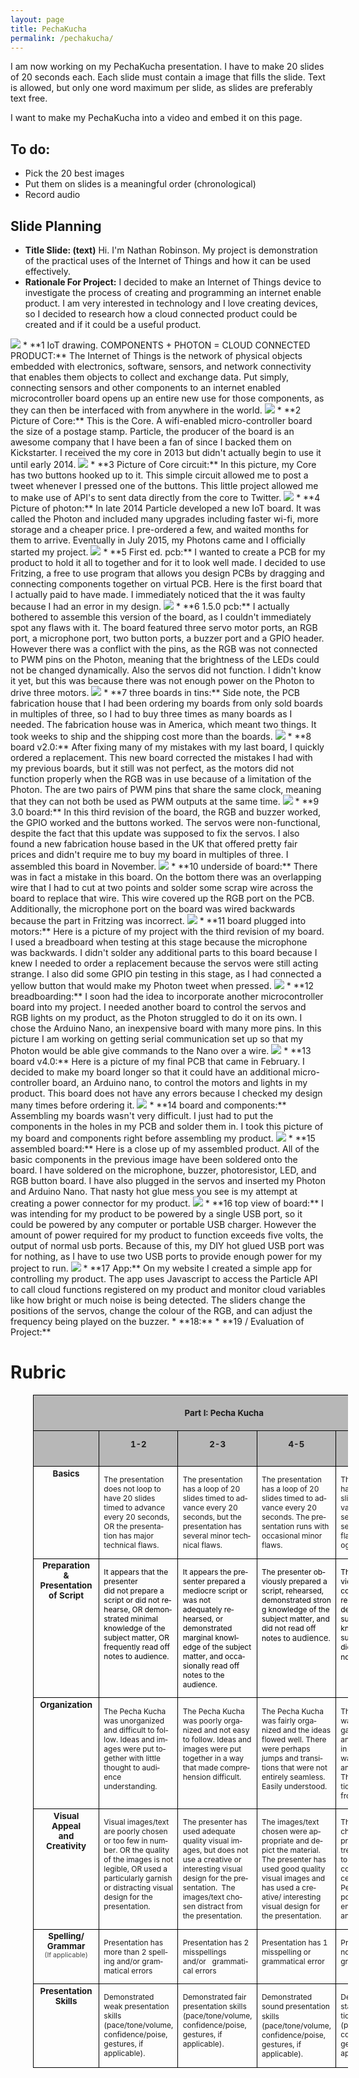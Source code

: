 ```yaml
---
layout: page
title: PechaKucha
permalink: /pechakucha/
---
```


I am now working on my PechaKucha presentation.  I have to make 20 slides of 20 seconds each.  Each slide must contain a image that fills the slide.  Text is allowed, but only one word maximum per slide, as slides are preferably text free.

I want to make my PechaKucha into a video and embed it on this page.

## To do:
* Pick the 20 best images
* Put them on slides is a meaningful order (chronological)
* Record audio

## Slide Planning
* **Title Slide: (text)**  Hi.  I'm Nathan Robinson.  My project is demonstration of the practical uses of the Internet of Things and how it can be used effectively.
* **Rationale For Project:** I decided to make an Internet of Things device to investigate the process of creating and programming an internet enable product.  I am very interested in technology and I love creating devices, so I decided to research how a cloud connected product could be created and if it could be a useful product.
<img src="/PechaKucha/GoodPictures/IMG_0003.jpg">
* **1 IoT drawing.  COMPONENTS + PHOTON = CLOUD CONNECTED PRODUCT:** The Internet of Things is the network of physical objects embedded with electronics, software, sensors, and network connectivity that enables them objects to collect and exchange data.  Put simply, connecting sensors and other components to an internet enabled microcontroller board opens up an entire new use for those components, as they can then be interfaced with from anywhere in the world.
<img src="/PechaKucha/GoodPictures/IMG_0004.jpg">
* **2 Picture of Core:** This is the Core.  A wifi-enabled micro-controller board the size of a postage stamp.  Particle, the producer of the board is an awesome company that I have been a fan of since I backed them on Kickstarter.  I received the my core in 2013 but didn't actually begin to use it until early 2014.
<img src="/PechaKucha/GoodPictures/IMG_0055.jpg">
* **3 Picture of Core circuit:** In this picture, my Core has two buttons hooked up to it.  This simple circuit allowed me to post a tweet whenever I pressed one of the buttons.  This little project allowed me to make use of API's to sent data directly from the core to Twitter.
<img src="/PechaKucha/GoodPictures/IMG_1439.jpg">
* **4 Picture of photon:** In late 2014 Particle developed a new IoT board.  It was called the Photon and included many upgrades including faster wi-fi, more storage and a cheaper price.  I pre-ordered a few, and waited months for them to arrive.  Eventually in July 2015, my Photons came and I officially started my project.
<img src="/PechaKucha/GoodPictures/IMG_1471.jpg">
* **5 First ed. pcb:** I wanted to create a PCB for my product to hold it all to together and for it to look well made.  I decided to use Fritzing, a free to use program that allows you design PCBs by dragging and connecting components together on virtual PCB.  Here is the first board that I actually paid to have made.  I immediately noticed that the it was faulty because I had an error in my design.
<img src="/PechaKucha/GoodPictures/IMG_1475.jpg">
* **6 1.5.0 pcb:** I actually bothered to assemble this version of the board, as I couldn't immediately spot any flaws with it.  The board featured three servo motor ports, an RGB port, a microphone port, two button ports, a buzzer port and a GPIO header.  However there was a conflict with the pins, as the RGB was not connected to PWM pins on the Photon, meaning that the brightness of the LEDs could not be changed dynamically.  Also the servos did not function.  I didn't know it yet, but this was because there was not enough power on the Photon to drive three motors.
<img src="/PechaKucha/GoodPictures/IMG_1490.jpg">
* **7 three boards in tins:** Side note, the PCB fabrication house that I had been ordering my boards from only sold boards in multiples of three, so I had to buy three times as many boards as I needed.  The fabrication house was in America, which meant two things.  It took weeks to ship and the shipping cost more than the boards.
<img src="/PechaKucha/GoodPictures/IMG_1527.jpg">
* **8 board v2.0:**  After fixing many of my mistakes with my last board, I quickly ordered a replacement.  This new board corrected the mistakes I had with my previous boards, but it still was not perfect, as the motors did not function properly when the RGB was in use because of a limitation of the Photon.  The are two pairs of PWM pins that share the same clock, meaning that they can not both be used as PWM outputs at the same time.
<img src="/PechaKucha/GoodPictures/IMG_1634.jpg">
* **9 3.0 board:** In this third revision of the board, the RGB and buzzer worked, the GPIO worked and the buttons worked.  The servos were non-functional, despite the fact that this update was supposed to fix the servos.  I also found a new fabrication house based in the UK that offered pretty fair prices and didn't require me to buy my board in multiples of three.  I assembled this board in November.
<img src="/PechaKucha/GoodPictures/IMG_1667.jpg">
* **10 underside of board:** There was in fact a mistake in this board.  On the bottom there was an overlapping wire that I had to cut at two points and solder some scrap wire across the board to replace that wire.  This wire covered up the RGB port on the PCB.  Additionally, the microphone port on the board was wired backwards because the part in Fritzing was incorrect.
<img src="/PechaKucha/GoodPictures/IMG_1671.jpg">
* **11 board plugged into motors:** Here is a picture of my project with the third revision of my board.  I used a breadboard when testing at this stage because the microphone was backwards.  I didn't solder any additional parts to this board because I knew I needed to order a replacement because the servos were still acting strange.  I also did some GPIO pin testing in this stage, as I had connected a yellow button that would make my Photon tweet when pressed.
<img src="/PechaKucha/GoodPictures/IMG_1767.jpg">
* **12 breadboarding:** I soon had the idea to incorporate another microcontroller board into my project.  I needed another board to control the servos and RGB lights on my product, as the Photon struggled to do it on its own.  I chose the Arduino Nano, an inexpensive board with many more pins.  In this picture I am working on getting serial communication set up so that my Photon would be able give commands to the Nano over a wire.
<img src="/PechaKucha/GoodPictures/IMG_1770.jpg">
* **13 board v4.0:** Here is a picture of my final PCB that came in February.   I decided to make my board longer so that it could have an additional micro-controller board, an Arduino nano, to control the motors and lights in my product.  This board does not have any errors because I checked my design many times before ordering it.
<img src="/PechaKucha/GoodPictures/IMG_1775.jpg">
* **14 board and components:** Assembling my boards wasn't very difficult.  I just had to put the components in the holes in my PCB  and solder them in.  I took this picture of my board and components right before assembling my product.
<img src="/PechaKucha/GoodPictures/IMG_1800.jpg">
* **15 assembled board:** Here is a close up of my assembled product.  All of the basic components in the previous image have been soldered onto the board.  I have soldered on the microphone, buzzer, photoresistor, LED, and RGB button board.  I have also plugged in the servos and inserted my Photon and Arduino Nano.  That nasty hot glue mess you see is my attempt at creating a power connector for my product.
<img src="/PechaKucha/GoodPictures/IMG_1813.jpg">
* **16 top view of board:** I was intending for my product to be powered by a single USB port, so it could be powered by any computer or portable USB charger.  However the amount of power required for my product to function exceeds five volts, the output of normal usb ports.  Because of this, my DIY hot glued USB port was for nothing, as I have to use two USB ports to provide enough power for my project to run.
<img src="/PechaKucha/GoodPictures/IMG_1814.png">
* **17 App:** On my website I created a simple app for controlling my product.  The app uses Javascript to access the Particle API to call cloud functions registered on my product and monitor cloud variables like how bright or much noise is being detected.  The sliders change the positions of the servos, change the colour of the RGB, and can adjust the frequency being played on the buzzer.
* **18:**
* **19 / Evaluation of Project:**


# Rubric

<table border="1" cellpadding="0" cellspacing="0" style="font-size:13.3333px;margin-left:27pt;border-collapse:collapse;border:none" width="545">
<tbody>
<tr style="height:13.8pt">
<td colspan="5" style="padding:5pt;width:545pt;border:1pt solid black;height:13.8pt;background:rgb(183,183,183)" valign="top" width="545">
<p align="center" style="text-align:center;line-height:normal"><b><span lang="EN-US">Part I: Pecha Kucha</span></b></p>
</td>
</tr>
<tr style="height:13.8pt">
<td style="padding:5pt;width:45.5pt;border-style:none solid solid;border-right-color:black;border-bottom-color:black;border-left-color:black;border-right-width:1pt;border-bottom-width:1pt;border-left-width:1pt;height:13.8pt;background:rgb(183,183,183)" valign="top" width="46">
<p align="center" style="text-align:center;line-height:normal"><span lang="EN-US">&nbsp;</span></p>
</td>
<td style="padding:0in 5.4pt;width:124.85pt;border-style:none solid solid none;border-bottom-color:black;border-bottom-width:1pt;border-right-color:black;border-right-width:1pt;height:13.8pt;background:rgb(183,183,183)" valign="top" width="125">
<p align="center" style="text-align:center;line-height:normal"><b><span lang="EN-US" style="font-size:10pt">1-2</span></b></p>
</td>
<td style="padding:0in 5.4pt;width:124.9pt;border-style:none solid solid none;border-bottom-color:black;border-bottom-width:1pt;border-right-color:black;border-right-width:1pt;height:13.8pt;background:rgb(183,183,183)" valign="top" width="125">
<p align="center" style="text-align:center;line-height:normal"><b><span lang="EN-US" style="font-size:10pt">2-3</span></b></p>
</td>
<td style="padding:0in 5.4pt;width:124.85pt;border-style:none solid solid none;border-bottom-color:black;border-bottom-width:1pt;border-right-color:black;border-right-width:1pt;height:13.8pt;background:rgb(183,183,183)" valign="top" width="125">
<p align="center" style="text-align:center;line-height:normal"><b><span lang="EN-US" style="font-size:10pt">4-5</span></b></p>
</td>
<td style="padding:0in 5.4pt;width:124.9pt;border-style:none solid solid none;border-bottom-color:black;border-bottom-width:1pt;border-right-color:black;border-right-width:1pt;height:13.8pt;background:rgb(183,183,183)" valign="top" width="125">
<p align="center" style="text-align:center;line-height:normal"><b><span lang="EN-US" style="font-size:10pt">6-7</span></b></p>
</td>
</tr>
<tr style="height:0.85in">
<td style="padding:2pt;width:45.5pt;border-style:none solid solid;border-right-color:black;border-bottom-color:black;border-left-color:black;border-right-width:1pt;border-bottom-width:1pt;border-left-width:1pt;height:0.85in" valign="top" width="46">
<p align="center" style="margin:0in 5.65pt 0.0001pt;text-align:center;line-height:normal"><b><span lang="EN-US">Basics</span></b></p>
</td>
<td style="padding:0in 5.4pt;width:124.85pt;border-style:none solid solid none;border-bottom-color:black;border-bottom-width:1pt;border-right-color:black;border-right-width:1pt;height:0.85in" valign="top" width="125">
<p style="line-height:normal"><span lang="EN-US" style="font-size:9pt">The presentation does not loop to have 20 slides timed to advance every 20 seconds, OR the presentation has major technical flaws.</span></p>
</td>
<td style="padding:0in 5.4pt;width:124.9pt;border-style:none solid solid none;border-bottom-color:black;border-bottom-width:1pt;border-right-color:black;border-right-width:1pt;height:0.85in" valign="top" width="125">
<p style="line-height:normal"><span lang="EN-US" style="font-size:9pt">The presentation has a loop of 20 slides timed to advance every 20 seconds, but the presentation has several minor technical flaws.&nbsp;<br>
</span></p>
</td>
<td style="padding:0in 5.4pt;width:124.85pt;border-style:none solid solid none;border-bottom-color:black;border-bottom-width:1pt;border-right-color:black;border-right-width:1pt;height:0.85in" valign="top" width="125">
<p style="line-height:normal"><span lang="EN-US" style="font-size:9pt">The presentation has a loop of 20 slides timed to advance every 20 seconds. The presentation runs with occasional minor flaws.&nbsp;<br>
</span></p>
</td>
<td style="padding:0in 5.4pt;width:124.9pt;border-style:none solid solid none;border-bottom-color:black;border-bottom-width:1pt;border-right-color:black;border-right-width:1pt;height:0.85in" valign="top" width="125">
<p style="line-height:normal"><span lang="EN-US" style="font-size:9pt">The presentation has a loop of 20 slides timed to advance every 20 seconds. The presentation runs flawlessly (technology-wise).&nbsp;<br>
</span></p>
</td>
</tr>
<tr style="height:82.25pt">
<td style="padding:2pt;width:45.5pt;border-style:none solid solid;border-right-color:black;border-bottom-color:black;border-left-color:black;border-right-width:1pt;border-bottom-width:1pt;border-left-width:1pt;height:82.25pt" valign="top" width="46">
<p align="center" style="margin:0in 5.65pt 0.0001pt;text-align:center;line-height:normal"><b><span lang="EN-US" style="font-size:10pt">Preparation &amp;</span></b></p>
<p align="center" style="margin:0in 5.65pt 0.0001pt;text-align:center;line-height:normal"><b><span lang="EN-US" style="font-size:10pt">Presentation</span></b></p>
<p align="center" style="margin:0in 5.65pt 0.0001pt;text-align:center;line-height:normal"><b><span lang="EN-US" style="font-size:10pt">of Script</span></b></p>
<p align="center" style="margin:0in 5.65pt 0.0001pt;text-align:center;line-height:normal"><span lang="EN-US">&nbsp;</span></p>
</td>
<td style="padding:0in 5.4pt;width:124.85pt;border-style:none solid solid none;border-bottom-color:black;border-bottom-width:1pt;border-right-color:black;border-right-width:1pt;height:82.25pt" valign="top" width="125">
<p style="line-height:normal"><span lang="EN-US" style="font-size:9pt;color:black">It appears that the presenter&nbsp;</span><br>
<span lang="EN-US" style="font-size:9pt;color:black">did not prepare a script or did not rehearse, OR demonstrated minimal&nbsp;</span><br>
<span lang="EN-US" style="font-size:9pt;color:black">knowledge of the subject matter, OR frequently read off notes to audience.</span></p>
</td>
<td style="padding:0in 5.4pt;width:124.9pt;border-style:none solid solid none;border-bottom-color:black;border-bottom-width:1pt;border-right-color:black;border-right-width:1pt;height:82.25pt" valign="top" width="125">
<p style="line-height:normal"><span lang="EN-US" style="font-size:9pt;color:black">It appears the presenter prepared a mediocre script or was not adequately</span><span lang="EN-US" style="font-size:9pt;color:black">&nbsp;rehearsed, or demonstrated&nbsp;</span><br>
<span lang="EN-US" style="font-size:9pt;color:black">marginal knowledge of the subject matter, and occasionally read off notes to the audience.</span></p>
</td>
<td style="padding:0in 5.4pt;width:124.85pt;border-style:none solid solid none;border-bottom-color:black;border-bottom-width:1pt;border-right-color:black;border-right-width:1pt;height:82.25pt" valign="top" width="125">
<p style="line-height:normal"><span lang="EN-US" style="font-size:9pt;color:black">The presenter obviously prepared a script, rehearsed, demonstrated&nbsp;</span><span style="color:rgb(0,0,0);font-size:12px;background-color:transparent">strong knowledge of the subject matter, and did not read off notes to&nbsp;</span>audience<span style="color:rgb(0,0,0);font-size:12px;background-color:transparent">.</span></p>
</td>
<td style="padding:0in 5.4pt;width:124.9pt;border-style:none solid solid none;border-bottom-color:black;border-bottom-width:1pt;border-right-color:black;border-right-width:1pt;height:82.25pt" valign="top" width="125">
<p style="line-height:normal"><span lang="EN-US" style="font-size:9pt;color:black">The presenter obviously prepared a compelling script, rehearsed,<br>
</span><span style="color:rgb(0,0,0);font-size:12px;background-color:transparent">demonstrated superior knowledge of the subject matter, and did not read off notes to&nbsp;</span>audience<span style="color:rgb(0,0,0);font-size:12px;background-color:transparent">.</span></p>
</td>
</tr>
<tr style="height:56.7pt">
<td style="padding:2pt;width:45.5pt;border-style:none solid solid;border-right-color:black;border-bottom-color:black;border-left-color:black;border-right-width:1pt;border-bottom-width:1pt;border-left-width:1pt;height:56.7pt" valign="top" width="46">
<p style="margin:0in 5.65pt 0.0001pt;line-height:normal"><b><span lang="EN-US" style="font-size:10pt">Organization</span></b></p>
</td>
<td style="padding:0in 5.4pt;width:124.85pt;border-style:none solid solid none;border-bottom-color:black;border-bottom-width:1pt;border-right-color:black;border-right-width:1pt;height:56.7pt" valign="top" width="125">
<p style="line-height:normal"><span lang="EN-US" style="font-size:9pt">The Pecha Kucha was unorganized and difficult to follow. Ideas and images were put together with little thought to audience understanding.</span></p>
</td>
<td style="padding:0in 5.4pt;width:124.9pt;border-style:none solid solid none;border-bottom-color:black;border-bottom-width:1pt;border-right-color:black;border-right-width:1pt;height:56.7pt" valign="top" width="125">
<p style="line-height:normal"><span lang="EN-US" style="font-size:9pt">The Pecha Kucha was poorly organized and not easy to follow. Ideas and images were put together in a way that made comprehension difficult.</span></p>
</td>
<td style="padding:0in 5.4pt;width:124.85pt;border-style:none solid solid none;border-bottom-color:black;border-bottom-width:1pt;border-right-color:black;border-right-width:1pt;height:56.7pt" valign="top" width="125">
<p style="line-height:normal"><span lang="EN-US" style="font-size:9pt">The Pecha Kucha was fairly organized and the ideas flowed well. There were perhaps jumps and transitions that were not entirely seamless. Easily understood.</span></p>
</td>
<td style="padding:0in 5.4pt;width:124.9pt;border-style:none solid solid none;border-bottom-color:black;border-bottom-width:1pt;border-right-color:black;border-right-width:1pt;height:56.7pt" valign="top" width="125">
<p style="line-height:normal"><span lang="EN-US" style="font-size:9pt">The Pecha Kucha was extremely organized.&nbsp; The ideas and images flowed in a manner that was easy to follow and understand. The material transitioned seamlessly from slide to slide.</span></p>
</td>
</tr>
<tr style="height:56.7pt">
<td style="padding:2pt;width:45.5pt;border-style:none solid solid;border-right-color:black;border-bottom-color:black;border-left-color:black;border-right-width:1pt;border-bottom-width:1pt;border-left-width:1pt;height:56.7pt" valign="top" width="46">
<p style="text-align:center;margin:0in 5.65pt 0.0001pt;line-height:normal"><b><span lang="EN-US" style="font-size:10pt">Visual Appeal</span></b></p>
<p align="center" style="margin:0in 5.65pt 0.0001pt;text-align:center;line-height:normal"><b><span lang="EN-US" style="font-size:10pt">and Creativity</span></b></p>
</td>
<td style="padding:0in 5.4pt;width:124.85pt;border-style:none solid solid none;border-bottom-color:black;border-bottom-width:1pt;border-right-color:black;border-right-width:1pt;height:56.7pt" valign="top" width="125">
<p style="line-height:normal"><span lang="EN-US" style="font-size:9pt">Visual images/text are poorly chosen or too few in number. OR the quality of the images is not legible, OR used a particularly garnish or distracting visual design for the presentation.</span></p>
</td>
<td style="padding:0in 5.4pt;width:124.9pt;border-style:none solid solid none;border-bottom-color:black;border-bottom-width:1pt;border-right-color:black;border-right-width:1pt;height:56.7pt" valign="top" width="125">
<p style="line-height:normal"><span lang="EN-US" style="font-size:9pt">The presenter has used adequate quality visual images, but does not use a creative or interesting visual design for the presentation.&nbsp; The images/text chosen distract from the presentation.</span></p>
</td>
<td style="padding:0in 5.4pt;width:124.85pt;border-style:none solid solid none;border-bottom-color:black;border-bottom-width:1pt;border-right-color:black;border-right-width:1pt;height:56.7pt" valign="top" width="125">
<p style="line-height:normal"><span lang="EN-US" style="font-size:9pt">The images/text chosen were appropriate and depict the material. The presenter has used good quality visual images and has used a creative/ interesting visual design for the presentation.&nbsp;</span></p>
</td>
<td style="padding:0in 5.4pt;width:124.9pt;border-style:none solid solid none;border-bottom-color:black;border-bottom-width:1pt;border-right-color:black;border-right-width:1pt;height:56.7pt" valign="top" width="125">
<p style="line-height:normal"><span lang="EN-US" style="font-size:9pt">The images/text chosen were appropriate and extremely thoughtful to the topic and conveyed in an excellent manner the Pecha Kucha's purpose. The audience was informed and entertained.</span></p>
</td>
</tr>
<tr style="height:56.7pt">
<td style="padding:2pt;width:45.5pt;border-style:none solid solid;border-right-color:black;border-bottom-color:black;border-left-color:black;border-right-width:1pt;border-bottom-width:1pt;border-left-width:1pt;height:56.7pt" valign="top" width="46">
<p align="center" style="margin:0in 5.65pt 0.0001pt;text-align:center;line-height:normal"><b><span lang="EN-US" style="font-size:10pt">Spelling/ Grammar</span></b></p>
<p align="center" style="margin:0in 5.65pt 0.0001pt;text-align:center;line-height:normal"><span lang="EN-US" style="font-size:8pt;color:rgb(67,67,67)">(If applicable)</span></p>
</td>
<td style="padding:0in 5.4pt;width:124.85pt;border-style:none solid solid none;border-bottom-color:black;border-bottom-width:1pt;border-right-color:black;border-right-width:1pt;height:56.7pt" valign="top" width="125">
<p style="line-height:normal"><span lang="EN-US" style="font-size:9pt">Presentation has more than 2 spelling and/or grammatical errors</span></p>
</td>
<td style="padding:0in 5.4pt;width:124.9pt;border-style:none solid solid none;border-bottom-color:black;border-bottom-width:1pt;border-right-color:black;border-right-width:1pt;height:56.7pt" valign="top" width="125">
<p style="line-height:normal"><span lang="EN-US" style="font-size:9pt">Presentation has 2 misspellings and/or&nbsp; &nbsp;grammatical errors</span></p>
</td>
<td style="padding:0in 5.4pt;width:124.85pt;border-style:none solid solid none;border-bottom-color:black;border-bottom-width:1pt;border-right-color:black;border-right-width:1pt;height:56.7pt" valign="top" width="125">
<p style="line-height:normal"><span lang="EN-US" style="font-size:9pt">Presentation has 1 misspelling or grammatical error</span></p>
</td>
<td style="padding:0in 5.4pt;width:124.9pt;border-style:none solid solid none;border-bottom-color:black;border-bottom-width:1pt;border-right-color:black;border-right-width:1pt;height:56.7pt" valign="top" width="125">
<p style="line-height:normal"><span lang="EN-US" style="font-size:9pt">Presentation has no misspellings or grammatical errors</span></p>
</td>
</tr>
<tr style="height:56.7pt">
<td style="padding:2pt;width:45.5pt;border-style:none solid solid;border-right-color:black;border-bottom-color:black;border-left-color:black;border-right-width:1pt;border-bottom-width:1pt;border-left-width:1pt;height:56.7pt" valign="top" width="46">
<p align="center" style="margin:0in 5.65pt 0.0001pt;text-align:center;line-height:normal"><b><span lang="EN-US" style="font-size:10pt">Presentation Skills</span></b></p>
</td>
<td style="padding:0in 5.4pt;width:124.85pt;border-style:none solid solid none;border-bottom-color:black;border-bottom-width:1pt;border-right-color:black;border-right-width:1pt;height:56.7pt" valign="top" width="125">
<p style="line-height:normal"><span lang="EN-US" style="font-size:9pt">Demonstrated weak presentation skills (pace/tone/volume, confidence/poise, gestures</span><span style="font-size:12px;background-color:transparent">, if applicable</span><span style="font-size:9pt;background-color:transparent">).</span></p>
</td>
<td style="padding:0in 5.4pt;width:124.9pt;border-style:none solid solid none;border-bottom-color:black;border-bottom-width:1pt;border-right-color:black;border-right-width:1pt;height:56.7pt" valign="top" width="125">
<p style="line-height:normal"><span lang="EN-US" style="font-size:9pt">Demonstrated fair presentation skills (pace/tone/volume, confidence/poise, gestures</span><span style="font-size:12px;background-color:transparent">, if applicable</span><span style="font-size:9pt;background-color:transparent">).</span></p>
</td>
<td style="padding:0in 5.4pt;width:124.85pt;border-style:none solid solid none;border-bottom-color:black;border-bottom-width:1pt;border-right-color:black;border-right-width:1pt;height:56.7pt" valign="top" width="125">
<p style="line-height:normal"><span lang="EN-US" style="font-size:9pt">Demonstrated sound</span><span lang="EN-US" style="font-size:9pt;font-family:MS Mincho"> </span><span lang="EN-US" style="font-size:9pt">presentation skills (pace/tone/volume, confidence/poise, gestures</span><span style="font-size:12px;background-color:transparent">, if applicable</span><span style="font-size:9pt;background-color:transparent">).</span></p>
</td>
<td style="padding:0in 5.4pt;width:124.9pt;border-style:none solid solid none;border-bottom-color:black;border-bottom-width:1pt;border-right-color:black;border-right-width:1pt;height:56.7pt" valign="top" width="125">
<p style="line-height:normal"><span lang="EN-US" style="font-size:9pt">Demonstrated outstanding presentation skills (pace/tone/volume, confidence/poise, gestures, if applicable)</span></p>
</td>
</tr>
</tbody>
</table>
